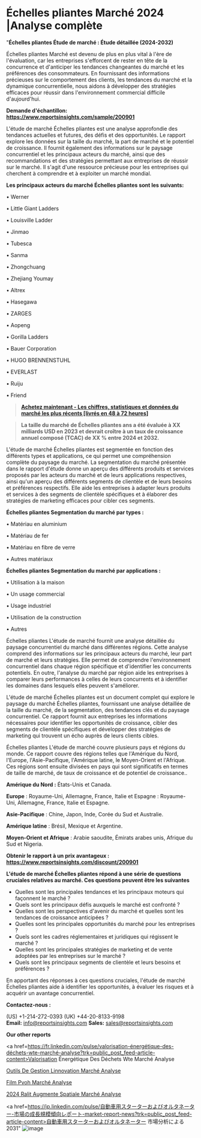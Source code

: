 # Échelles pliantes Marché 2024 |Analyse complète

"<strong>Échelles pliantes Étude de marché : Étude détaillée (2024-2032)</strong>

Échelles pliantes Marché est devenu de plus en plus vital à l'ère de l'évaluation, car les entreprises s'efforcent de rester en tête de la concurrence et d'anticiper les tendances changeantes du marché et les préférences des consommateurs. En fournissant des informations précieuses sur le comportement des clients, les tendances du marché et la dynamique concurrentielle, nous aidons à développer des stratégies efficaces pour réussir dans l'environnement commercial difficile d'aujourd'hui.

<strong>Demande d'échantillon: <a href=https://www.reportsinsights.com/sample/200901>https://www.reportsinsights.com/sample/200901</a></strong>

L'étude de marché Échelles pliantes est une analyse approfondie des tendances actuelles et futures, des défis et des opportunités. Le rapport explore les données sur la taille du marché, la part de marché et le potentiel de croissance. Il fournit également des informations sur le paysage concurrentiel et les principaux acteurs du marché, ainsi que des recommandations et des stratégies permettant aux entreprises de réussir sur le marché. Il s'agit d'une ressource précieuse pour les entreprises qui cherchent à comprendre et à exploiter un marché mondial.

<strong>Les principaux acteurs du marché Échelles pliantes sont les suivants:</strong>

• Werner

• Little Giant Ladders

• Louisville Ladder

• Jinmao

• Tubesca

• Sanma

• Zhongchuang

• Zhejiang Youmay

• Altrex

• Hasegawa

• ZARGES

• Aopeng

• Gorilla Ladders

• Bauer Corporation

• HUGO BRENNENSTUHL

• EVERLAST

• Ruiju

• Friend
<blockquote><a href=https://www.reportsinsights.com/buynow/200901><span style=text-decoration: underline;><strong>Achetez maintenant - Les chiffres, statistiques et données du marché les plus récents [livrés en 48 à 72 heures]</strong></span></a></blockquote>
<blockquote><span style=text-decoration: underline;><strong>La taille du marché de Échelles pliantes ans a été évaluée à XX milliards USD en 2023 et devrait croître à un taux de croissance annuel composé (TCAC) de XX % entre 2024 et 2032.</strong></span></blockquote>
L'étude de marché Échelles pliantes est segmentée en fonction des différents types et applications, ce qui permet une compréhension complète du paysage du marché. La segmentation du marché présentée dans le rapport d'étude donne un aperçu des différents produits et services proposés par les acteurs du marché et de leurs applications respectives, ainsi qu'un aperçu des différents segments de clientèle et de leurs besoins et préférences respectifs. Elle aide les entreprises à adapter leurs produits et services à des segments de clientèle spécifiques et à élaborer des stratégies de marketing efficaces pour cibler ces segments.

<strong>Échelles pliantes Segmentation du marché par types :</strong>

• Matériau en aluminium

• Matériau de fer

• Matériau en fibre de verre

• Autres matériaux

<strong>Échelles pliantes Segmentation du marché par applications :</strong>

• Utilisation à la maison

• Un usage commercial

• Usage industriel

• Utilisation de la construction

• Autres

Échelles pliantes L'étude de marché fournit une analyse détaillée du paysage concurrentiel du marché dans différentes régions. Cette analyse comprend des informations sur les principaux acteurs du marché, leur part de marché et leurs stratégies. Elle permet de comprendre l'environnement concurrentiel dans chaque région spécifique et d'identifier les concurrents potentiels. En outre, l'analyse du marché par région aide les entreprises à comparer leurs performances à celles de leurs concurrents et à identifier les domaines dans lesquels elles peuvent s'améliorer.

L'étude de marché Échelles pliantes est un document complet qui explore le paysage du marché Échelles pliantes, fournissant une analyse détaillée de la taille du marché, de la segmentation, des tendances clés et du paysage concurrentiel. Ce rapport fournit aux entreprises les informations nécessaires pour identifier les opportunités de croissance, cibler des segments de clientèle spécifiques et développer des stratégies de marketing qui trouvent un écho auprès de leurs clients cibles.

Échelles pliantes L'étude de marché couvre plusieurs pays et régions du monde. Ce rapport couvre des régions telles que l'Amérique du Nord, l'Europe, l'Asie-Pacifique, l'Amérique latine, le Moyen-Orient et l'Afrique. Ces régions sont ensuite divisées en pays qui sont significatifs en termes de taille de marché, de taux de croissance et de potentiel de croissance..

<strong>Amérique du Nord :</strong> États-Unis et Canada.

<strong>Europe</strong> : Royaume-Uni, Allemagne, France, Italie et Espagne : Royaume-Uni, Allemagne, France, Italie et Espagne.

<strong>Asie-Pacifique</strong> : Chine, Japon, Inde, Corée du Sud et Australie.

<strong>Amérique latine</strong> : Brésil, Mexique et Argentine.

<strong>Moyen-Orient et Afrique</strong> : Arabie saoudite, Émirats arabes unis, Afrique du Sud et Nigeria.

<strong>Obtenir le rapport à un prix avantageux : <a href=https://www.reportsinsights.com/discount/200901>https://www.reportsinsights.com/discount/200901</a></strong>

<strong>L'étude de marché Échelles pliantes répond à une série de questions cruciales relatives au marché. Ces questions peuvent être les suivantes</strong>
<ul>
  <li>Quelles sont les principales tendances et les principaux moteurs qui façonnent le marché ?</li>
  <li>Quels sont les principaux défis auxquels le marché est confronté ?</li>
  <li>Quelles sont les perspectives d'avenir du marché et quelles sont les tendances de croissance anticipées ?</li>
  <li>Quelles sont les principales opportunités du marché pour les entreprises ?</li>
  <li>Quels sont les cadres réglementaires et juridiques qui régissent le marché ?</li>
  <li>Quelles sont les principales stratégies de marketing et de vente adoptées par les entreprises sur le marché ?</li>
  <li>Quels sont les principaux segments de clientèle et leurs besoins et préférences ?</li>
</ul>
En apportant des réponses à ces questions cruciales, l'étude de marché Échelles pliantes aide à identifier les opportunités, à évaluer les risques et à acquérir un avantage concurrentiel.

<strong>Contactez-nous :</strong>

(US) +1-214-272-0393
(UK) +44-20-8133-9198
<strong>Email:</strong> <a>info@reportsinsights.com</a>
<strong>Sales:</strong> <a>sales@reportsinsights.com</a>

<strong>Our other reports</strong>

<a href=https://fr.linkedin.com/pulse/valorisation-énergétique-des-déchets-wte-marché-analyse?trk=public_post_feed-article-content>Valorisation Énergétique Des Déchets Wte Marché Analyse</a>

<a href=https://www.linkedin.com/pulse/outils-de-gestion-linnovation-march%C3%A9-informations-rfwdf/>Outils De Gestion Linnovation Marché Analyse</a>

<a href=https://www.linkedin.com/pulse/film-pvoh-march%C3%A9-opportunit%C3%A9s-de-taille-part-odrwf/>Film Pvoh Marché Analyse</a>

<a href=https://www.linkedin.com/pulse/2024-r%C3%A9alit%C3%A9-augment%C3%A9e-spatiale-march%C3%A9-rapport-xfokc/>2024 Ralit Augmente Spatiale Marché Analyse</a>

<a href=https://jp.linkedin.com/pulse/自動車用スターターおよびオルタネーター-市場の成長規模傾向レポート-market-report-news?trk=public_post_feed-article-content>自動車用スターターおよびオルタネーター 市場分析による2031</a>"
![image](https://github.com/daminid12/RImarketTech/assets/158430485/dc4ed2f2-3ad8-4fce-ba18-205b22f0f54c)
